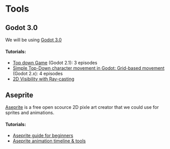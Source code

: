 # Tools

## Godot 3.0
We will be using [Godot 3.0](https://godotengine.org/)

#### Tutorials:
- [Top down Game](https://www.youtube.com/watch?v=PTnpTfDRPBo) (Godot 2.1): 3 episodes
- [Simple Top-Down character movement in Godot: Grid-based movement](https://www.youtube.com/watch?v=BWBD3i00AfM) (Godot 2.x): 4 episodes
- [2D Visibility with Ray-casting](https://www.youtube.com/watch?v=lNADi7kTDJ4)

## Aseprite
[Aseprite](https://www.aseprite.org/) is a free open scource 2D pixle art creator that we could use for sprites and animations.

#### Tutorials:
- [Aseprite guide for beginners](https://www.youtube.com/watch?v=Md6W79jtLJM)
- [Aseprite animation timeline & tools](https://www.youtube.com/watch?v=N4Z4MdZ1KWY)